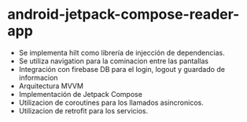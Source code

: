 # android-jetpack-compose-reader-app

* Se implementa hilt como librería de injección de dependencias.
* Se utiliza navigation para la cominacion entre las pantallas
* Integración con firebase DB para el login, logout y guardado de informacion
* Arquitectura MVVM
* Implementación de Jetpack Compose
* Utilizacion de coroutines para los llamados asincronicos.
* Utilizacion de retrofit para los servicios.
